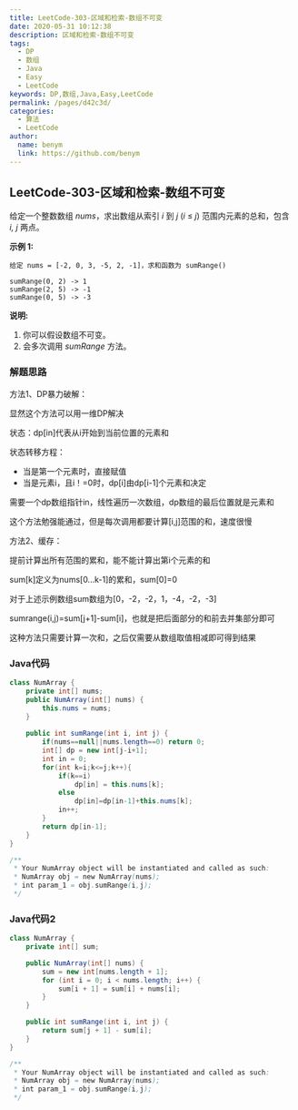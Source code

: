 ```yaml
---
title: LeetCode-303-区域和检索-数组不可变
date: 2020-05-31 10:12:38
description: 区域和检索-数组不可变
tags: 
  - DP
  - 数组
  - Java
  - Easy
  - LeetCode
keywords: DP,数组,Java,Easy,LeetCode
permalink: /pages/d42c3d/
categories: 
  - 算法
  - LeetCode
author: 
  name: benym
  link: https://github.com/benym
---
```


## LeetCode-303-区域和检索-数组不可变

给定一个整数数组  *nums*，求出数组从索引 *i* 到 *j*  (*i* ≤ *j*) 范围内元素的总和，包含 *i,  j* 两点。

 <!--more-->

**示例 1:**

```
给定 nums = [-2, 0, 3, -5, 2, -1]，求和函数为 sumRange()

sumRange(0, 2) -> 1
sumRange(2, 5) -> -1
sumRange(0, 5) -> -3
```

**说明:**

1. 你可以假设数组不可变。
2. 会多次调用 *sumRange* 方法。

### 解题思路

方法1、DP暴力破解：

显然这个方法可以用一维DP解决

状态：dp[in]代表从i开始到当前位置的元素和

状态转移方程：

- 当是第一个元素时，直接赋值
- 当是元素i，且i！=0时，dp[i]由dp[i-1]个元素和决定

需要一个dp数组指针in，线性遍历一次数组，dp数组的最后位置就是元素和

这个方法勉强能通过，但是每次调用都要计算[i,j]范围的和，速度很慢

方法2、缓存：

提前计算出所有范围的累和，能不能计算出第i个元素的和

sum[k]定义为nums[0...k-1]的累和，sum[0]=0

对于上述示例数组sum数组为[0，-2，-2，1，-4，-2，-3]

sumrange(i,j)=sum[j+1]-sum[i]，也就是把后面部分的和前去并集部分即可

这种方法只需要计算一次和，之后仅需要从数组取值相减即可得到结果

### Java代码

```java
class NumArray {
    private int[] nums;
    public NumArray(int[] nums) {
        this.nums = nums;
    }
    
    public int sumRange(int i, int j) {
        if(nums==null||nums.length==0) return 0;
        int[] dp = new int[j-i+1];
        int in = 0;
        for(int k=i;k<=j;k++){
            if(k==i)
                dp[in] = this.nums[k];
            else
                dp[in]=dp[in-1]+this.nums[k];
            in++;
        }
        return dp[in-1];
    }
}

/**
 * Your NumArray object will be instantiated and called as such:
 * NumArray obj = new NumArray(nums);
 * int param_1 = obj.sumRange(i,j);
 */
```

### Java代码2

```java
class NumArray {
    private int[] sum;

    public NumArray(int[] nums) {
        sum = new int[nums.length + 1];
        for (int i = 0; i < nums.length; i++) {
            sum[i + 1] = sum[i] + nums[i];
        }
    }

    public int sumRange(int i, int j) {
        return sum[j + 1] - sum[i];
    }
}

/**
 * Your NumArray object will be instantiated and called as such:
 * NumArray obj = new NumArray(nums);
 * int param_1 = obj.sumRange(i,j);
 */
```





